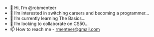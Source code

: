 - 👋 Hi, I’m @robmenteer
- 👀 I’m interested in switching careers and becoming a programmer...
- 🌱 I’m currently learning The Basics...
- 💞️ I’m looking to collaborate on CS50...
- 📫 How to reach me - rmenteer@gmail.com

<!---
robmenteer/robmenteer is a ✨ special ✨ repository because its `README.md` (this file) appears on your GitHub profile.
You can click the Preview link to take a look at your changes.
--->
